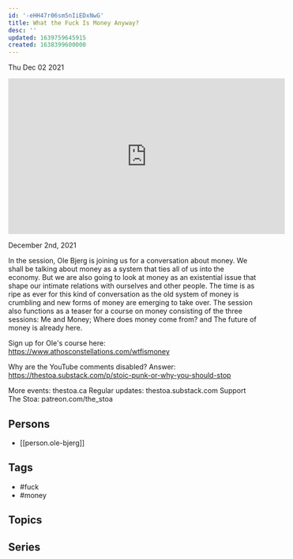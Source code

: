 ```yaml
---
id: '-eHH47r06sm5nIiEDxNwG'
title: What the Fuck Is Money Anyway?
desc: ''
updated: 1639759645915
created: 1638399600000
---
```





Thu Dec 02 2021

<iframe width="560" height="315" src="https://www.youtube.com/embed/TLqnikndhdU" title="What the Fuck Is Money Anyway? w/ Ole Bjerg" frameborder="0" allow="accelerometer; autoplay; clipboard-write; encrypted-media; gyroscope; picture-in-picture" allowfullscreen ></iframe>

December 2nd, 2021

In the session, Ole Bjerg is joining us for a conversation about money. We shall be talking about money as a system that ties all of us into the economy. But we are also going to look at money as an existential issue that shape our intimate relations with ourselves and other people. The time is as ripe as ever for this kind of conversation as the old system of money is crumbling and new forms of money are emerging to take over. The session also functions as a teaser for a course on money consisting of the three sessions: Me and Money; Where does money come from? and The future of money is already here.

Sign up for Ole's course here: https://www.athosconstellations.com/wtfismoney

Why are the YouTube comments disabled? Answer: https://thestoa.substack.com/p/stoic-punk-or-why-you-should-stop

More events: thestoa.ca
Regular updates: thestoa.substack.com
Support The Stoa: patreon.com/the_stoa

## Persons

- [[person.ole-bjerg]]

## Tags

- #fuck
- #money

## Topics



## Series




